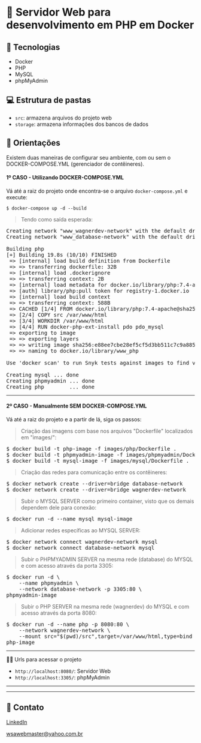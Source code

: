 # 📂 Servidor Web para desenvolvimento em PHP em Docker

## 🚀 Tecnologias

- Docker
- PHP
- MySQL
- phpMyAdmin

## 💻 Estrutura de pastas
- `src`: armazena arquivos do projeto web
- `storage`: armazena informações dos bancos de dados

## 📃 Orientações

Existem duas maneiras de configurar seu ambiente, com ou sem o DOCKER-COMPOSE.YML (gerenciador de contêineres).

#### 1º CASO - Utilizando DOCKER-COMPOSE.YML

Vá até a raiz do projeto onde encontra-se o arquivo `docker-compose.yml` e execute:

`$ docker-compose up -d --build`

> Tendo como saída esperada:
<pre>
Creating network "www_wagnerdev-network" with the default driver
Creating network "www_database-network" with the default driver

Building php
[+] Building 19.8s (10/10) FINISHED
 => [internal] load build definition from Dockerfile                                                                                                               0.1s
 => => transferring dockerfile: 32B                                                                                                                                0.0s
 => [internal] load .dockerignore                                                                                                                                  0.0s
 => => transferring context: 2B                                                                                                                                    0.0s
 => [internal] load metadata for docker.io/library/php:7.4-apache                                                                                                  3.4s
 => [auth] library/php:pull token for registry-1.docker.io                                                                                                         0.0s
 => [internal] load build context                                                                                                                                  0.1s
 => => transferring context: 588B                                                                                                                                  0.0s
 => CACHED [1/4] FROM docker.io/library/php:7.4-apache@sha256:f13ec39145c766c1ff6043843994d1467e5d8e3f86f48664889ddcd4a2f40b5a                                     0.0s
 => [2/4] COPY src /var/www/html                                                                                                                                   0.1s
 => [3/4] WORKDIR /var/www/html                                                                                                                                    0.1s
 => [4/4] RUN docker-php-ext-install pdo pdo_mysql                                                                                                                15.5s
 => exporting to image                                                                                                                                             0.4s
 => => exporting layers                                                                                                                                            0.2s
 => => writing image sha256:e88ee7cbe28ef5cf5d3bb511c7c9a885e64a85fc924c9159312643c7d8f6cbe1                                                                       0.0s
 => => naming to docker.io/library/www_php                                                                                                                         0.0s

Use 'docker scan' to run Snyk tests against images to find vulnerabilities and learn how to fix them

Creating mysql ... done
Creating phpmyadmin ... done
Creating php        ... done
</pre>

----

#### 2º CASO - Manualmente SEM DOCKER-COMPOSE.YML

Vá até a raiz do projeto e a partir de lá, siga os passos:

> Criação das imagens com base nos arquivos "Dockerfile" localizados em "images/<local>":
<pre>
$ docker build -t php-image -f images/php/Dockerfile .
$ docker build -t phpmyadmin-image -f images/phpmyadmin/Dockerfile .
$ docker build -t mysql-image -f images/mysql/Dockerfile .
</pre>

> Criação das redes para comunicação entre os contêineres:
<pre>
$ docker network create --driver=bridge database-network
$ docker network create --driver=bridge wagnerdev-network
</pre>

> Subir o MYSQL SERVER como primeiro container, visto que os demais dependem dele para conexão:
<pre>
$ docker run -d --name mysql mysql-image
</pre>

> Adicionar redes específicas ao MYSQL SERVER:
<pre>
$ docker network connect wagnerdev-network mysql
$ docker network connect database-network mysql
</pre>

> Subir o PHPMYADMIN SERVER na mesma rede (database) do MYSQL e com acesso através da porta 3305:
<pre>
$ docker run -d \
	--name phpmyadmin \
	--network database-network -p 3305:80 \
phpmyadmin-image
</pre>

> Subir o PHP SERVER na mesma rede (wagnerdev) do MYSQL e com acesso através da porta 8080:
<pre>
$ docker run -d --name php -p 8080:80 \
	--network wagnerdev-network \
	--mount src="$(pwd)/src",target=/var/www/html,type=bind \
php-image
</pre>

----

🧑‍💻​ Urls para acessar o projeto
- `http://localhost:8080/`: Servidor Web
- `http://localhost:3305/`: phpMyAdmin

---
---
## 📧 Contato
[LinkedIn](https://www.linkedin.com/in/wsawebmaster/)

wsawebmaster@yahoo.com.br

